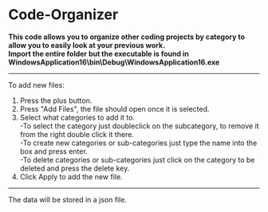 # Code-Organizer
**This code allows you to organize other coding projects by category to allow you to easily look at your previous work. <br>
Import the entire folder but the executable is found in WindowsApplication16\bin\Debug\WindowsApplication16.exe** <br>
****
To add new files:
 1. Press the plus button.<br>
 2. Press "Add Files", the file should open once it is selected.<br>
 3. Select what categories to add it to.<br>
     -To select the category just doubleclick on the subcategory, to remove it from the right double click it there.<br>
     -To create new categories or sub-categories just type the name into the box and press enter.<br>
     -To delete categories or sub-categories just click on the category to be deleted and press the delete key.<br>
 4. Click Apply to add the new file.<br>
****
The data will be stored in a json file.<br>
